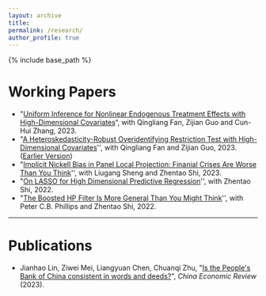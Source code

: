```yaml
---
layout: archive
title: 
permalink: /research/
author_profile: true 
---
```


{% include base_path %}

Working Papers
======

* "[Uniform Inference for Nonlinear Endogenous Treatment Effects with High-Dimensional Covariates](http://arxiv.org/abs/2310.08063)“, with Qingliang Fan, Zijian Guo and Cun-Hui Zhang, 2023.
* "[A Heteroskedasticity-Robust Overidentifying Restriction Test with High-Dimensional Covariates](https://arxiv.org/abs/2205.00171)'', with Qingliang Fan and Zijian Guo, 2023. ([Earlier Version](https://papers.ssrn.com/sol3/papers.cfm?abstract_id=4097813))
* "[Implicit Nickell Bias in Panel Local Projection: Finanial Crises Are Worse Than You Think](https://arxiv.org/abs/2302.13455)'', with Liugang Sheng and Zhentao Shi, 2023. 
* "[On LASSO for High Dimensional Predictive Regression](https://arxiv.org/abs/2212.07052)'', with Zhentao Shi, 2022.  
* "[The Boosted HP Filter Is More General Than You Might Think](https://arxiv.org/abs/2209.09810)'', with Peter C.B. Phillips and Zhentao Shi, 2022. 

***



Publications
======
* Jianhao Lin, Ziwei Mei, Liangyuan Chen, Chuanqi Zhu, "[Is the People's Bank of China consistent in words and deeds?](https://www.sciencedirect.com/science/article/pii/S1043951X23000044)", *China Economic Review* (2023). 

